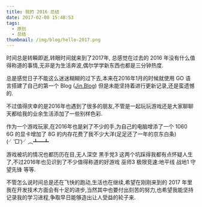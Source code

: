 ```yaml
---
title: 我的 2016 总结
date: 2017-02-08 15:48:53
tags:
  - 原创
  - 总结
thumbnail: /img/blog/hello-2017.png
---
```

时间总是转瞬即逝,转眼时间就来到了2017年, 总感觉在过去的 2016 年没有什么值得称道的事情,无非是为生活奔波,偶尔学学新东西也都是三分钟热度.

总是感觉日子不能这么迷迷糊糊的过下去,本来在2016年1月的时候就使用 GO 语言搭建了自己的第一个 Blog ([Jin.Blog](http://jinblog.cc/)) 但是未能坚持着进行更新记录,还是蛮遗憾的.

不过值得庆幸的是2016年也遇到了很多的朋友,不管是一起玩玩游戏还是大家聊聊天都给我的业余生活添加了一些别样色彩.

作为一个游戏玩家,在2016年也是剁了不少的手,为自己的电脑增添了一个 1060 6G 的显卡增加了 8G 的内存花费了我不少大洋(足足还了一年的京东白条)(╯‵□′)╯︵┻━┻

游戏被坑的情况也都历历在目,无人深空 黑手党3 这两个坑踩得我都有点怀疑人生了,不过2016年也见识到了不少值得称道的好游戏 巫师3 极限竞速:地平线 战地1 守望先锋 等等.

不管怎么说时间总是还在飞快的跑动,生活也在继续,希望在刚刚来到的 2017 年里我在开发技术方面会有十足的进步,当然其中也要付出刻苦的努力,也希望我能坚持记录我的学习进程,争取早日能够造出让人受益的轮子来.
